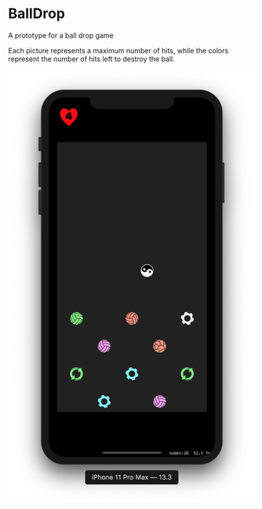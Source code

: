 # BallDrop
 A prototype for a ball drop game

Each picture represents a maximum number of hits, while the colors represent the number of hits left to destroy the ball.

![Sample screen](/BallDropScreen.png)
